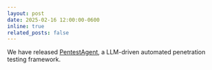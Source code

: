 ```yaml
---
layout: post
date: 2025-02-16 12:00:00-0600
inline: true
related_posts: false
---
```


We have released [PentestAgent](https://github.com/nbshenxm/pentest-agent), a LLM-driven automated penetration testing framework.
